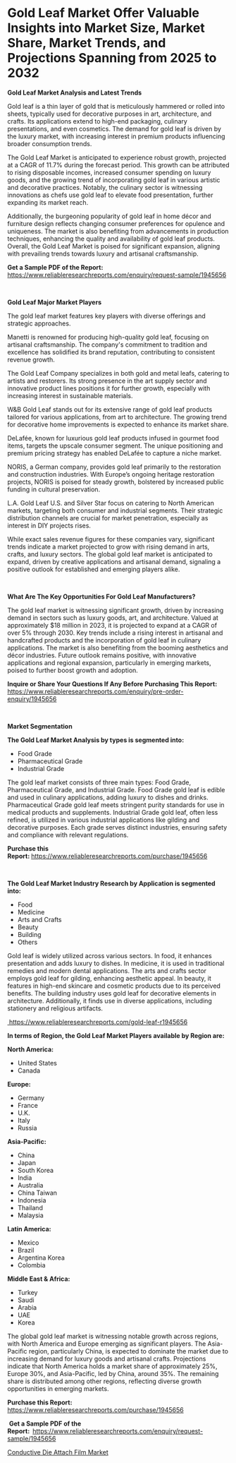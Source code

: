 <p><h1>Gold Leaf Market Offer Valuable Insights into Market Size, Market Share, Market Trends, and Projections Spanning from 2025 to 2032</h1></p><p><strong>Gold Leaf Market Analysis and Latest Trends</strong></p>
<p><p>Gold leaf is a thin layer of gold that is meticulously hammered or rolled into sheets, typically used for decorative purposes in art, architecture, and crafts. Its applications extend to high-end packaging, culinary presentations, and even cosmetics. The demand for gold leaf is driven by the luxury market, with increasing interest in premium products influencing broader consumption trends.</p><p>The Gold Leaf Market is anticipated to experience robust growth, projected at a CAGR of 11.7% during the forecast period. This growth can be attributed to rising disposable incomes, increased consumer spending on luxury goods, and the growing trend of incorporating gold leaf in various artistic and decorative practices. Notably, the culinary sector is witnessing innovations as chefs use gold leaf to elevate food presentation, further expanding its market reach.</p><p>Additionally, the burgeoning popularity of gold leaf in home décor and furniture design reflects changing consumer preferences for opulence and uniqueness. The market is also benefiting from advancements in production techniques, enhancing the quality and availability of gold leaf products. Overall, the Gold Leaf Market is poised for significant expansion, aligning with prevailing trends towards luxury and artisanal craftsmanship.</p></p>
<p><strong>Get a Sample PDF of the Report:&nbsp;</strong> <a href="https://www.reliableresearchreports.com/enquiry/request-sample/1945656?utm_campaign=3576&utm_medium=2&utm_source=Github&utm_content=ia&utm_term=31032025&utm_id=gold-leaf">https://www.reliableresearchreports.com/enquiry/request-sample/1945656</a></p>
<p>&nbsp;</p>
<p><strong>Gold Leaf Major Market Players</strong></p>
<p><p>The gold leaf market features key players with diverse offerings and strategic approaches. </p><p>Manetti is renowned for producing high-quality gold leaf, focusing on artisanal craftsmanship. The company's commitment to tradition and excellence has solidified its brand reputation, contributing to consistent revenue growth.</p><p>The Gold Leaf Company specializes in both gold and metal leafs, catering to artists and restorers. Its strong presence in the art supply sector and innovative product lines positions it for further growth, especially with increasing interest in sustainable materials.</p><p>W&B Gold Leaf stands out for its extensive range of gold leaf products tailored for various applications, from art to architecture. The growing trend for decorative home improvements is expected to enhance its market share.</p><p>DeLafée, known for luxurious gold leaf products infused in gourmet food items, targets the upscale consumer segment. The unique positioning and premium pricing strategy has enabled DeLafée to capture a niche market.</p><p>NORIS, a German company, provides gold leaf primarily to the restoration and construction industries. With Europe’s ongoing heritage restoration projects, NORIS is poised for steady growth, bolstered by increased public funding in cultural preservation.</p><p>L.A. Gold Leaf U.S. and Silver Star focus on catering to North American markets, targeting both consumer and industrial segments. Their strategic distribution channels are crucial for market penetration, especially as interest in DIY projects rises.</p><p>While exact sales revenue figures for these companies vary, significant trends indicate a market projected to grow with rising demand in arts, crafts, and luxury sectors. The global gold leaf market is anticipated to expand, driven by creative applications and artisanal demand, signaling a positive outlook for established and emerging players alike.</p></p>
<p>&nbsp;</p>
<p><strong>What Are The Key Opportunities For Gold Leaf Manufacturers?</strong></p>
<p><p>The gold leaf market is witnessing significant growth, driven by increasing demand in sectors such as luxury goods, art, and architecture. Valued at approximately $18 million in 2023, it is projected to expand at a CAGR of over 5% through 2030. Key trends include a rising interest in artisanal and handcrafted products and the incorporation of gold leaf in culinary applications. The market is also benefiting from the booming aesthetics and décor industries. Future outlook remains positive, with innovative applications and regional expansion, particularly in emerging markets, poised to further boost growth and adoption.</p></p>
<p><strong>Inquire or Share Your Questions If Any Before Purchasing This Report:</strong> <a href="https://www.reliableresearchreports.com/enquiry/pre-order-enquiry/1945656?utm_campaign=3576&utm_medium=2&utm_source=Github&utm_content=ia&utm_term=31032025&utm_id=gold-leaf">https://www.reliableresearchreports.com/enquiry/pre-order-enquiry/1945656</a></p>
<p>&nbsp;</p>
<p><strong>Market Segmentation</strong></p>
<p><strong>The Gold Leaf Market Analysis by types is segmented into:</strong></p>
<p><ul><li>Food Grade</li><li>Pharmaceutical Grade</li><li>Industrial Grade</li></ul></p>
<p><p>The gold leaf market consists of three main types: Food Grade, Pharmaceutical Grade, and Industrial Grade. Food Grade gold leaf is edible and used in culinary applications, adding luxury to dishes and drinks. Pharmaceutical Grade gold leaf meets stringent purity standards for use in medical products and supplements. Industrial Grade gold leaf, often less refined, is utilized in various industrial applications like gilding and decorative purposes. Each grade serves distinct industries, ensuring safety and compliance with relevant regulations.</p></p>
<p><strong>Purchase this Report:&nbsp;</strong><a href="https://www.reliableresearchreports.com/purchase/1945656?utm_campaign=3576&utm_medium=2&utm_source=Github&utm_content=ia&utm_term=31032025&utm_id=gold-leaf">https://www.reliableresearchreports.com/purchase/1945656</a></p>
<p>&nbsp;</p>
<p><strong>The Gold Leaf Market Industry Research by Application is segmented into:</strong></p>
<p><ul><li>Food</li><li>Medicine</li><li>Arts and Crafts</li><li>Beauty</li><li>Building</li><li>Others</li></ul></p>
<p><p>Gold leaf is widely utilized across various sectors. In food, it enhances presentation and adds luxury to dishes. In medicine, it is used in traditional remedies and modern dental applications. The arts and crafts sector employs gold leaf for gilding, enhancing aesthetic appeal. In beauty, it features in high-end skincare and cosmetic products due to its perceived benefits. The building industry uses gold leaf for decorative elements in architecture. Additionally, it finds use in diverse applications, including stationery and religious artifacts.</p></p>
<p><a href="https://www.reliableresearchreports.com/gold-leaf-r1945656?utm_campaign=3576&utm_medium=2&utm_source=Github&utm_content=ia&utm_term=31032025&utm_id=gold-leaf">&nbsp;https://www.reliableresearchreports.com/gold-leaf-r1945656</a></p>
<p><strong>In terms of Region, the Gold Leaf Market Players available by Region are:</strong></p>
<p>
    <p> <strong> North America: </strong>
        <ul>
            <li>United States</li>
            <li>Canada</li>
        </ul>
        </p> 
    <p> <strong> Europe: </strong>
        <ul>
            <li>Germany</li>
            <li>France</li>
            <li>U.K.</li>
            <li>Italy</li>
            <li>Russia</li>
        </ul>
        </p> 
    <p> <strong> Asia-Pacific: </strong>
        <ul>
            <li>China</li>
            <li>Japan</li>
            <li>South Korea</li>
            <li>India</li>
            <li>Australia</li>
            <li>China Taiwan</li>
            <li>Indonesia</li>
            <li>Thailand</li>
            <li>Malaysia</li>
        </ul>
        </p> 
    <p> <strong> Latin America: </strong>
        <ul>
            <li>Mexico</li>
            <li>Brazil</li>
            <li>Argentina Korea</li>
            <li>Colombia</li>
        </ul>
        </p> 
    <p> <strong> Middle East & Africa: </strong>
        <ul>
            <li>Turkey</li>
            <li>Saudi</li>
            <li>Arabia</li>
            <li>UAE</li>
            <li>Korea</li>
        </ul>
    </p>
    </p>
<p><p>The global gold leaf market is witnessing notable growth across regions, with North America and Europe emerging as significant players. The Asia-Pacific region, particularly China, is expected to dominate the market due to increasing demand for luxury goods and artisanal crafts. Projections indicate that North America holds a market share of approximately 25%, Europe 30%, and Asia-Pacific, led by China, around 35%. The remaining share is distributed among other regions, reflecting diverse growth opportunities in emerging markets.</p></p>
<p><strong>Purchase this Report: </strong><a href="https://www.reliableresearchreports.com/purchase/1945656?utm_campaign=3576&utm_medium=2&utm_source=Github&utm_content=ia&utm_term=31032025&utm_id=gold-leaf">https://www.reliableresearchreports.com/purchase/1945656</a></p>
<p>&nbsp;<strong>Get a Sample PDF of the Report:&nbsp;&nbsp;</strong><a href="https://www.reliableresearchreports.com/enquiry/request-sample/1945656?utm_campaign=3576&utm_medium=2&utm_source=Github&utm_content=ia&utm_term=31032025&utm_id=gold-leaf">https://www.reliableresearchreports.com/enquiry/request-sample/1945656</a></p>
<p><strong></strong></p>
<p><p><a href="https://github.com/denbelnmer50/Market-Research-Report-List-1/blob/main/conductive-die-attach-film-market.md?utm_campaign=3576&utm_medium=2&utm_source=Github&utm_content=ia&utm_term=31032025&utm_id=gold-leaf">Conductive Die Attach Film Market</a></p></p>